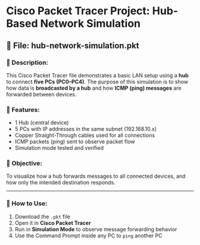 # Cisco Packet Tracer Project: Hub-Based Network Simulation

## 📁 File: hub-network-simulation.pkt

### 🔧 Description:
This Cisco Packet Tracer file demonstrates a basic LAN setup using a **hub** to connect **five PCs (PC0–PC4)**. The purpose of this simulation is to show how data is **broadcasted by a hub** and how **ICMP (ping) messages** are forwarded between devices.

### 🧪 Features:
- 1 Hub (central device)
- 5 PCs with IP addresses in the same subnet (192.168.10.x)
- Copper Straight-Through cables used for all connections
- ICMP packets (ping) sent to observe packet flow
- Simulation mode tested and verified

### 🎯 Objective:
To visualize how a hub forwards messages to all connected devices, and how only the intended destination responds.

---

### 📂 How to Use:
1. Download the `.pkt` file
2. Open it in **Cisco Packet Tracer**
3. Run in **Simulation Mode** to observe message forwarding behavior
4. Use the Command Prompt inside any PC to `ping` another PC

